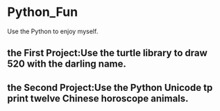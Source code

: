 # Python_Fun
Use the Python to enjoy myself.

## the First Project:Use the turtle library to draw 520 with the darling name. 
## the Second Project:Use the Python Unicode tp print twelve Chinese horoscope animals. 
